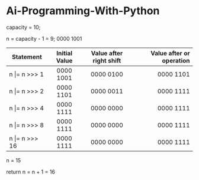 # Ai-Programming-With-Python

capacity = 10;

n = capacity - 1 = 9; 0000 1001

| Statement| Initial Value| Value after right shift | Value after or operation |
| ------------- |:-------------:| :-------------:|-------------:|
| n \|= n >>> 1      | 0000 1001 | 0000 0100 | 0000 1101 | 
| n \|= n >>> 2      | 0000 1101 | 0000 0011 | 0000 1111 | 
| n \|= n >>> 4      | 0000 1111 | 0000 0000 | 0000 1111 | 
| n \|= n >>> 8      | 0000 1111 | 0000 0000 | 0000 1111 | 
| n \|= n >>> 16      | 0000 1111 | 0000 0000 | 0000 1111 | 

n = 15

return n = n + 1 = 16
